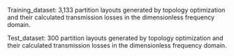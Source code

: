 Training_dataset: 3,133 partition layouts generated by topology optimization and their calculated transmission losses in the dimensionless frequency domain.

Test_dataset: 300 partition layouts generated by topology optimization and their calculated transmission losses in the dimensionless frequency domain.
